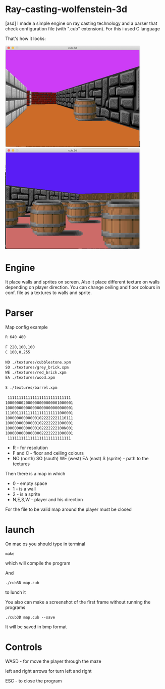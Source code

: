 # Ray-casting-wolfenstein-3d
[asd]
I made a simple engine on ray casting technology and a parser that check configuration file (with ".cub" extension). For this i used C language

That's how it looks:

<img src="/img/img1.png" width="426" height="320">
<img src="/img/img2.png" width="426" height="320">

# Engine

It place walls and sprites on screen. Also it place different texture on walls depending on player direction. You can change ceiling and floor colours in conf. file as a textures to walls and sprite.

# Parser
 
Map config example 

```
R 640 480

F 220,100,100
C 100,0,255

NO ./textures/cubblestone.xpm
SO ./textures/grey_brick.xpm
WE ./textures/red_brick.xpm
EA ./textures/wood.xpm

S ./textures/barrel.xpm

 1111111111111111111111111111
100000002000000000000001000001
100000000000000000000000000001
111001111111111111111111000001
100000000000001022222221110111
100000000000001022222221000001
10000000000000102222222100N001
100000000000000022222221000001
 1111111111111111111111111111
```

- R  - for resolution
- F and C - floor and ceiling colours
- NO (north) SO (south) WE (west) EA (east) S (sprite) - path to the textures

Then there is a map in which

- 0 - empty space
- 1 - is a wall
- 2 - is a sprite
- N,E,S,W - player and his direction


For the file to be valid map around the player must be closed

# launch

On mac os you should type in terminal
```
make
```
which will compile the program

And
```
./cub3D map.cub
```
to lunch it

You also can make a screenshot of the first frame without running the programs

```
./cub3D map.cub --save
```

It will be saved in bmp format
# Controls

WASD - for move the player through the maze

left and right arrows for turn left and right 

ESC - to close the program
